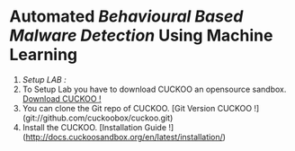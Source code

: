 # Automated *Behavioural Based Malware Detection* Using Machine Learning 

1. *Setup LAB :*
  1. To Setup Lab you have to download CUCKOO an opensource sandbox. [Download CUCKOO !](http://www.cuckoosandbox.org/download.html)
  2. You can clone the Git repo of CUCKOO. [Git Version CUCKOO !] (git://github.com/cuckoobox/cuckoo.git)
  3. Install the CUCKOO. [Installation Guide !] (http://docs.cuckoosandbox.org/en/latest/installation/)
